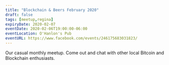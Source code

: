```yaml
---
title: "Blockchain & Beers February 2020"
draft: false
tags: [meetup,regina]
expiryDate: 2020-02-07
eventDate: 2020-02-06T19:00:00-06:00
eventLocation: O'Hanlon's Pub
eventURL: https://www.facebook.com/events/246175683031823/
---
```


Our casual monthly meetup.  Come out and chat with other local Bitcoin and Blockchain enthusiasts.
